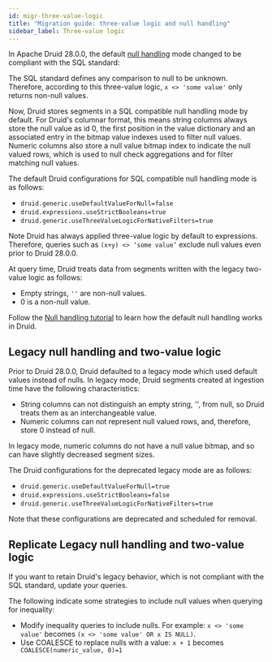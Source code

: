 ```yaml
---
id: migr-three-value-logic
title: "Migration guide: three-value logic and null handling"
sidebar_label: Three-value logic
---
```


<!--
  ~ Licensed to the Apache Software Foundation (ASF) under one
  ~ or more contributor license agreements.  See the NOTICE file
  ~ distributed with this work for additional information
  ~ regarding copyright ownership.  The ASF licenses this file
  ~ to you under the Apache License, Version 2.0 (the
  ~ "License"); you may not use this file except in compliance
  ~ with the License.  You may obtain a copy of the License at
  ~
  ~   http://www.apache.org/licenses/LICENSE-2.0
  ~
  ~ Unless required by applicable law or agreed to in writing,
  ~ software distributed under the License is distributed on an
  ~ "AS IS" BASIS, WITHOUT WARRANTIES OR CONDITIONS OF ANY
  ~ KIND, either express or implied.  See the License for the
  ~ specific language governing permissions and limitations
  ~ under the License.
-->

In Apache Druid 28.0.0, the default [null handling](../querying/sql-data-types.md#null-values) mode changed to be compliant with the SQL standard:

The SQL standard defines any comparison to null to be unknown.
Therefore, according to this three-value logic, `x <> 'some value'` only returns non-null values.

Now, Druid stores segments in a SQL compatible null handling mode by default.
For Druid's columnar format, this means string columns always store the null value as id 0, the first position in the value dictionary and an associated entry in the bitmap value indexes used to filter null values.
Numeric columns also store a null value bitmap index to indicate the null valued rows, which is used to null check aggregations and for filter matching null values.

The default Druid configurations for SQL compatible null handling mode is as follows:

* `druid.generic.useDefaultValueForNull=false`
* `druid.expressions.useStrictBooleans=true`
* `druid.generic.useThreeValueLogicForNativeFilters=true` 

Note Druid has always applied three-value logic by default to expressions.
Therefore, queries such as `(x+y) <> ‘some value’` exclude null values even prior to Druid 28.0.0.

At query time, Druid treats data from segments written with the legacy two-value logic as follows:
- Empty strings, `''` are non-null values.
- 0 is a non-null value.

Follow the [Null handling tutorial](../tutorials/tutorial-sql-null.md) to learn how the default null handling works in Druid.

## Legacy null handling and two-value logic
Prior to Druid 28.0.0, Druid defaulted to a legacy mode which used default values instead of nulls.
In legacy mode, Druid segments created at ingestion time have the following characteristics:

- String columns can not distinguish an empty string, '', from null, so Druid treats them as an interchangeable value.
- Numeric columns can not represent null valued rows, and, therefore, store 0 instead of null.

In legacy mode, numeric columns do not have a null value bitmap, and so can have slightly decreased segment sizes.

The Druid configurations for the deprecated legacy mode are as follows:

* `druid.generic.useDefaultValueForNull=true`
* `druid.expressions.useStrictBooleans=false`
* `druid.generic.useThreeValueLogicForNativeFilters=true`

Note that these configurations are deprecated and scheduled for removal.

## Replicate Legacy null handling and two-value logic

If you want to retain Druid's legacy behavior, which is not compliant with the SQL standard, update your queries.

The following indicate some strategies to include null values when querying for inequality:

- Modify inequality queries to include nulls. For example:
  `x <> 'some value'` becomes `(x <> 'some value' OR x IS NULL)`.
- Use COALESCE to replace nulls with a value:
  `x + 1` becomes ` COALESCE(numeric_value, 0)=1`
